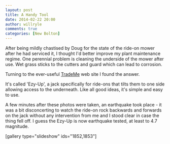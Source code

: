 ```yaml
---
layout: post
title: A Handy Tool
date: 2014-02-22 20:00
author: willryle
comments: true
categories: [New Bolton]
---
```

After being mildly chastised by Doug for the state of the ride-on mower after he had serviced it, I thought I'd better improve my plant maintenance regime. One perennial problem is cleaning the underside of the mower after use. Wet grass sticks to the cutters and guard which can lead to corrosion.

Turning to the ever-useful <a href="http://www.trademe.co.nz" target="_blank">TradeMe</a> web site I found the answer.

<!--more-->

It's called 'Ezy-Up', a jack specifically for ride-ons that tilts them to one side allowing access to the underneath. Like all good ideas, it's simple and easy to use.

A few minutes after these photos were taken, an earthquake took place - it was a bit disconcerting to watch the ride-on rock backwards and forwards on the jack without any intervention from me and I stood clear in case the thing fell off. I guess the Ezy-Up is now earthquake tested, at least to 4.7 magnitude.

[gallery type="slideshow" ids="1852,1853"]

